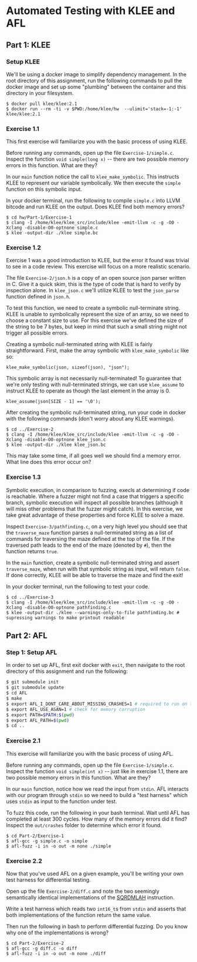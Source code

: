 # Automated Testing with KLEE and AFL

## Part 1: KLEE

### Setup KLEE
We'll be using a docker image to simplify dependency management.
In the root directory of this assignment, run the following commands to
pull the docker image and set up some "plumbing" between the container and
this directory in your filesystem.

```{bash}
$ docker pull klee/klee:2.1
$ docker run --rm -ti -v $PWD:/home/klee/hw  --ulimit='stack=-1:-1' klee/klee:2.1
```

### Exercise 1.1
This first exercise will familiarize you with the basic process of using KLEE.

Before running any commands, open up the file `Exercise-1/simple.c`.
Inspect the function `void simple(long x)` -- there are two possible memory
errors in this function. What are they?

In our `main` function notice the call to `klee_make_symbolic`. This instructs
KLEE to represent our variable symbolically. We then execute the `simple`
function on this symbolic input.

In your docker terminal, run the following to compile `simple.c` into LLVM
bitcode and run KLEE on the output. Does KLEE find both memory errors?

```{bash}
$ cd hw/Part-1/Exercise-1
$ clang -I /home/klee/klee_src/include/klee -emit-llvm -c -g -O0 -Xclang -disable-O0-optnone simple.c
$ klee -output-dir ./klee simple.bc
```

### Exercise 1.2

Exercise 1 was a good introduction to KLEE, but the error it found was trivial
to see in a code review. This exercise will focus on a more realistic scenario.

The file `Exercise-2/json.h` is a copy of an open source json parser written
in C. Give it a quick skim, this is the type of code that is hard to verify
by inspection alone. In `klee_json.c` we'll utilize KLEE to test the
`json_parse` function defined in `json.h`.

To test this function, we need to create a symbolic null-terminate string.
KLEE is unable to symbolically represent the size of an array, so we
need to choose a constant size to use. For this exercise we've defined
the size of the string to be 7 bytes, but keep in mind that such a small
string might not trigger all possible errors.

Creating a symbolic null-terminated string with KLEE is fairly straightforward.
First, make the array symbolic with `klee_make_symbolic` like so:
```{C}
klee_make_symbolic(json, sizeof(json), "json");
```

This symbolic array is not necessarily null-terminated! To guarantee that
we're only testing with null-terminated strings, we can use `klee_assume` to
instruct KLEE to operate as though the last element in the array is 0.
```{C}
klee_assume(json[SIZE - 1] == '\0');
```

After creating the symbolic null-terminated string, run your code in docker
with the following commands (don't worry about any KLEE warnings).
```{bash}
$ cd ../Exercise-2
$ clang -I /home/klee/klee_src/include/klee -emit-llvm -c -g -O0 -Xclang -disable-O0-optnone klee_json.c
$ klee -output-dir ./klee klee_json.bc
```

This may take some time, if all goes well we should find a memory error. What
line does this error occur on?

### Exercise 1.3

Symbolic execution, in comparison to fuzzing, execls at determining if code is
reachable. Where a fuzzer might not find a case that triggers a specific
branch, symbolic execution will inspect all possible branches (although it
will miss other problems that the fuzzer might catch). In this exercise, we
take great advantage of these properties and force KLEE to solve a maze.

Inspect `Exercise-3/pathfinding.c`, on a very high level you should see that
the `traverse_maze` function parses a null-terminated string as a list of
commands for traversing the maze defined at the top of the file. If the
traversed path leads to the end of the maze (denoted by `#`), then the
function returns `true`.

In the `main` function, create a symbolic null-terminated string and assert
`traverse_maze`, when run with that symbolic string as input, will return
`false`. If done correctly, KLEE will be able to traverse the maze and find
the exit!

In your docker terminal, run the following to test your code.

```{bash}
$ cd ../Exercise-3
$ clang -I /home/klee/klee_src/include/klee -emit-llvm -c -g -O0 -Xclang -disable-O0-optnone pathfinding.c
$ klee -output-dir ./klee --warnings-only-to-file pathfinding.bc # supressing warnings to make printout readable
```

## Part 2: AFL

### Step 1: Setup AFL

In order to set up AFL, first exit docker with `exit`,
then navigate to the root directory of this assignment and run the following:
```bash
$ git submodule init
$ git submodule update
$ cd AFL
$ make
$ export AFL_I_DONT_CARE_ABOUT_MISSING_CRASHES=1 # required to run on this VM
$ export AFL_USE_ASAN=1 # check for memory corruption
$ export PATH=$PATH:$(pwd)
$ export AFL_PATH=$(pwd)
$ cd ..
```

### Exercise 2.1
This exercise will familiarize you with the basic process of using AFL.

Before running any commands, open up the file `Exercise-1/simple.c`.
Inspect the function `void simple(int x)` -- just like in exercise 1.1, there
are two possible memory errors in this function. What are they?

In our `main` function, notice how we read the input from `stdin`. AFL
interacts with our program through `stdin` so we need to build a "test
harness" which uses `stdin` as input to the function under test.

To fuzz this code, run the following in your bash terminal. Wait until AFL
has completed at least 300 cycles. How many of the memory errors did it find?
Inspect the `out/crashes` folder to determine which error it found.

```{bash}
$ cd Part-2/Exercise-1
$ afl-gcc -g simple.c -o simple
$ afl-fuzz -i in -o out -m none ./simple
```

### Exercise 2.2
Now that you've used AFL on a given example, you'll be writing your own
test harness for differential testing.

Open up the file `Exercise-2/diff.c` and note the two seemingly semantically
identical implementations of the [SQRDMLAH](https://developer.arm.com/documentation/ddi0596/2020-12/SIMD-FP-Instructions/SQRDMLAH--by-element---Signed-Saturating-Rounding-Doubling-Multiply-Accumulate-returning-High-Half--by-element--)
instruction.

Write a test harness which reads two `int16_t`s from `stdin` and asserts that
both implementations of the function return the same value.

Then run the following in bash to perform differential fuzzing.
Do you know why one of the implementations is wrong?

```{bash}
$ cd Part-2/Exercise-2
$ afl-gcc -g diff.c -o diff
$ afl-fuzz -i in -o out -m none ./diff
```
